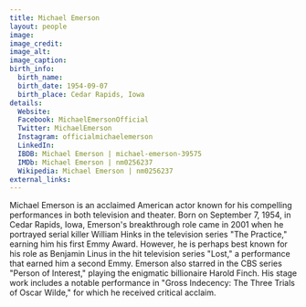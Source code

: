 ```yaml
---
title: Michael Emerson
layout: people
image: 
image_credit: 
image_alt: 
image_caption: 
birth_info:
  birth_name: 
  birth_date: 1954-09-07
  birth_place: Cedar Rapids, Iowa
details:
  Website: 
  Facebook: MichaelEmersonOfficial
  Twitter: MichaelEmerson
  Instagram: officialmichaelemerson
  LinkedIn: 
  IBDB: Michael Emerson | michael-emerson-39575
  IMDb: Michael Emerson | nm0256237
  Wikipedia: Michael Emerson | nm0256237
external_links:
---
```

Michael Emerson is an acclaimed American actor known for his compelling performances in both television and theater. Born on September 7, 1954, in Cedar Rapids, Iowa, Emerson's breakthrough role came in 2001 when he portrayed serial killer William Hinks in the television series "The Practice," earning him his first Emmy Award. However, he is perhaps best known for his role as Benjamin Linus in the hit television series "Lost," a performance that earned him a second Emmy. Emerson also starred in the CBS series "Person of Interest," playing the enigmatic billionaire Harold Finch. His stage work includes a notable performance in "Gross Indecency: The Three Trials of Oscar Wilde," for which he received critical acclaim. 